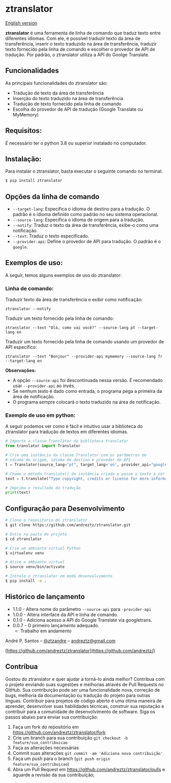 # ztranslator

[English version](https://github.com/andreztz/ztranslator/blob/main/README.en.md)

**ztranslator** é uma ferramenta de linha de comando que traduz texto entre diferentes idiomas. Com ele, é possível traduzir texto da área de transferência, inserir o texto traduzido na área de transferência, traduzir texto fornecido pela linha de comando e escolher o provedor de API de tradução. Por padrão, o ztranslator utiliza a API do Goolge Translate.

## Funcionalidades


As principais funcionalidades do ztranslator são:

- Tradução de texto da área de transferência
- Inserção do texto traduzido na área de transferência
- Tradução de texto fornecido pela linha de comando 
- Escolha do provedor de API de tradução (Google Translate ou MyMemory)

## Requisitos:


É necessário ter o python 3.8 ou superior instalado no computador.

## Instalação:


Para instalar o ztranslator, basta executar o seguinte comando no terminal:

```ruby
$ pip install ztranslator
```

## Opções da linha de comando 


- `--target-lang`: Especifica o idioma de destino para a tradução. O padrão é o 
idioma definido como padrão no seu sistema operacional. 
- `--source-lang`: Especifica o idioma de origem para a tradução.
- `--notify`: Traduz o texto da área de transferência, exibe-o como uma notificação.
- `--text`: Traduz o texto especificado.
- `--provider-api`: Define o provedor de API para tradução. O padrão é o `google`.

## Exemplos de uso:


A seguir, temos alguns exemplos de uso do ztranslator:

### Linha de comando:


Traduzir texto da área de transferência e exibir como notificação:

```
ztranslator --notify
``` 

Traduzir um texto fornecido pela linha de comando: 

```
ztranslator --text "Olá, como vai você?" --source-lang pt --target-lang en
```

Traduzir um texto fornecido pela linha de comando usando um provedor de API específico: 

```
ztranslator --text "Bonjour" --provider-api mymemory --source-lang fr --target-lang en
```

**Observações:**

- A opção `--source-api` foi descontinuada nessa versão. É recomendado usar `--provider-api` ao invés.
- Se nenhum texto é dado como entrada, o programa pega a primeira da área de notificação.
- O programa sempre colocará o texto traduzido na área de notificação.


### Exemplo de uso em python:


A seguir podemos ver como é fácil e intuitivo usar a biblioteca do ztranslator para tradução de textos em diferentes idiomas. 


```python
# Importe a classe Translator da biblioteca translator
from translator import Translator

# Crie uma instância da classe Translator com os parâmetros de 
# idioma de origem, idioma de destino e provedor de API
t = Translator(source_lang="pt", target_lang='en', provider_api="google")

# Chame o método translate() da instância criada e passe o texto a ser traduzido como parâmetro
text = t.translate("Type copyright, credits or license for more information")

# Imprima o resultado da tradução
print(text)
```

## Configuração para Desenvolvimento


```sh
# Clone o repositorio do ztranslator
$ git clone https://github.com/andreztz/ztranslator.git

# Entre na pasta do projeto
$ cd ztranslator

# Crie um ambiente virtual Python
$ virtualenv venv

# Ative o ambiente virtual 
$ source venv/bin/activate

# Instale o ztranslator em modo desenvolvimento
$ pip install -e .
```

## Histórico de lançamento


-   1.1.0 - Altera nome do parâmetro `--source-api` para `-provider-api`
-   1.0.0 - Altera interface da API e linha de comando.
-   0.1.0 - Adiciona acesso a API do Google Translate via googletrans.
-   0.0.7 - O primeiro lançamento adequado.
    -   Trabalho em andamento

André P. Santos – [@ztzandre](https://twitter.com/ztzandre) – andreztz@gmail.com

[https://github.com/andreztz/ztranslator](https://github.com/andreztz/)

## Contribua

Gostou do ztranslator e quer ajudar a torná-lo ainda melhor? Contribua com o projeto enviando suas sugestões e melhorias através de Pull Requests no GitHub. Sua contribuição pode ser uma funcionalidade nova, correção de bugs, melhoria da documentação ou tradução do projeto para outras línguas. Contribuir para projetos de código aberto é uma ótima maneira de aprender, desenvolver suas habilidades técnicas, construir sua reputação e contribuir para a comunidade de desenvolvimento de software. Siga os passos abaixo para enviar sua contribuição:


1. Faça um fork do repositório em <https://github.com/andreztz/ztranslator/fork>
2. Crie um branch para sua contribuição `git checkout -b feature/sua_contribuicao`
3. Faça as alterações necessárias
4. Commit suas alterações `git commit -am 'Adiciona nova contribuição'`
5. Faça um push para o branch (`git push origin feature/sua_contribuicao`)
6. Abra um Pull Request em https://github.com/andreztz/ztranslator/pulls e aguarde a revisão da sua contribuição;
